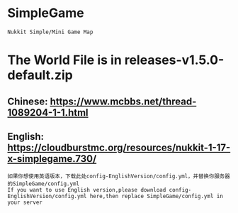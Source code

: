 # SimpleGame

    Nukkit Simple/Mini Game Map
    
# The World File is in releases-v1.5.0-default.zip

## Chinese: https://www.mcbbs.net/thread-1089204-1-1.html
## English: https://cloudburstmc.org/resources/nukkit-1-17-x-simplegame.730/


    如果你想使用英语版本，下载此处config-EnglishVersion/config.yml，并替换你服务器的SimpleGame/config.yml
    If you want to use English version,please download config-EnglishVersion/config.yml here,then replace SimpleGame/config.yml in your server
